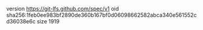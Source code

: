 version https://git-lfs.github.com/spec/v1
oid sha256:1feb0ee983bf2890de360b167bf0d06098662582abca340e561552cd36038e6c
size 1919
